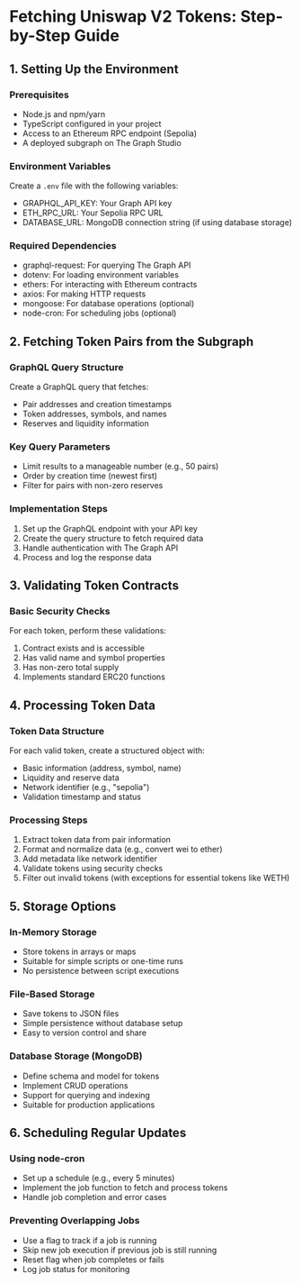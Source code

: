 # Fetching Uniswap V2 Tokens: Step-by-Step Guide

## 1. Setting Up the Environment

### Prerequisites
- Node.js and npm/yarn
- TypeScript configured in your project
- Access to an Ethereum RPC endpoint (Sepolia)
- A deployed subgraph on The Graph Studio

### Environment Variables
Create a `.env` file with the following variables:
- GRAPHQL_API_KEY: Your Graph API key
- ETH_RPC_URL: Your Sepolia RPC URL
- DATABASE_URL: MongoDB connection string (if using database storage)

### Required Dependencies
- graphql-request: For querying The Graph API
- dotenv: For loading environment variables
- ethers: For interacting with Ethereum contracts
- axios: For making HTTP requests
- mongoose: For database operations (optional)
- node-cron: For scheduling jobs (optional)

## 2. Fetching Token Pairs from the Subgraph

### GraphQL Query Structure
Create a GraphQL query that fetches:
- Pair addresses and creation timestamps
- Token addresses, symbols, and names
- Reserves and liquidity information

### Key Query Parameters
- Limit results to a manageable number (e.g., 50 pairs)
- Order by creation time (newest first)
- Filter for pairs with non-zero reserves

### Implementation Steps
1. Set up the GraphQL endpoint with your API key
2. Create the query structure to fetch required data
3. Handle authentication with The Graph API
4. Process and log the response data

## 3. Validating Token Contracts

### Basic Security Checks
For each token, perform these validations:
1. Contract exists and is accessible
2. Has valid name and symbol properties
3. Has non-zero total supply
4. Implements standard ERC20 functions

## 4. Processing Token Data

### Token Data Structure
For each valid token, create a structured object with:
- Basic information (address, symbol, name)
- Liquidity and reserve data
- Network identifier (e.g., "sepolia")
- Validation timestamp and status

### Processing Steps
1. Extract token data from pair information
2. Format and normalize data (e.g., convert wei to ether)
3. Add metadata like network identifier
4. Validate tokens using security checks
5. Filter out invalid tokens (with exceptions for essential tokens like WETH)

## 5. Storage Options

### In-Memory Storage
- Store tokens in arrays or maps
- Suitable for simple scripts or one-time runs
- No persistence between script executions

### File-Based Storage
- Save tokens to JSON files
- Simple persistence without database setup
- Easy to version control and share

### Database Storage (MongoDB)
- Define schema and model for tokens
- Implement CRUD operations
- Support for querying and indexing
- Suitable for production applications

## 6. Scheduling Regular Updates

### Using node-cron
- Set up a schedule (e.g., every 5 minutes)
- Implement the job function to fetch and process tokens
- Handle job completion and error cases

### Preventing Overlapping Jobs
- Use a flag to track if a job is running
- Skip new job execution if previous job is still running
- Reset flag when job completes or fails
- Log job status for monitoring
